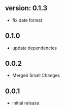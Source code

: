 ## version: 0.1.3

- fix date format

## 0.1.0

- update dependencies

## 0.0.2

- Merged Small Changes

## 0.0.1

- initial release
